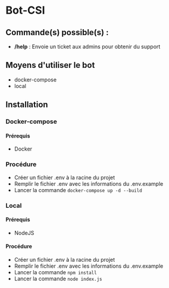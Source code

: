 # Bot-CSI

## Commande(s) possible(s) :
- **/help** : Envoie un ticket aux admins pour obtenir du support

## Moyens d'utiliser le bot
- docker-compose
- local


## Installation
### Docker-compose
#### Prérequis
- Docker
### Procédure
- Créer un fichier .env à la racine du projet
- Remplir le fichier .env avec les informations du .env.example
- Lancer la commande `docker-compose up -d --build`

### Local
#### Prérequis
- NodeJS

#### Procédure
- Créer un fichier .env à la racine du projet
- Remplir le fichier .env avec les informations du .env.example
- Lancer la commande `npm install`
- Lancer la commande `node index.js`
